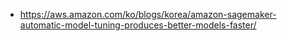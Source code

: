 * https://aws.amazon.com/ko/blogs/korea/amazon-sagemaker-automatic-model-tuning-produces-better-models-faster/
